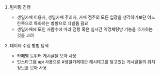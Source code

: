 
1. 팀미팅 진행
    - 생일카페 이용자, 생일카페 주최자, 카페 점주의 모든 입장을 생각하기보단 어느 한쪽으로 특화하는 방향으로 디밸롭 필요
    - 생일카페에 모인 사람수에 따라 점령 혹은 실시간 익명채팅방 기능을 추가하는것을 고려


2. 데이터 수집 방법 탐색
    - 카페별 트위터 게시글을 모아 사용
    - 인스타그램 api 사용으로 #생일카페대관 해시태그를 달고있는 게시글들의 위치정보를 모아 사용


